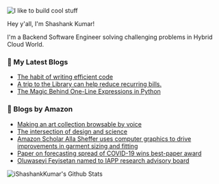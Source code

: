 ![I like to build cool stuff](https://res.cloudinary.com/dt8g3rhcy/image/upload/v1595929574/i_like_to_build_cool_shit._1_nzbwjh.png)

Hey y'all, I'm Shashank Kumar! 

I'm a Backend Software Engineer solving challenging problems in Hybrid Cloud World.

### 📕 My Latest Blogs
<!-- BLOG-POST-LIST:START -->
- [The habit of writing efficient code](https://medium.com/@ishashankkumar/the-habit-of-writing-efficient-code-153b05f04269?source=rss-d24dda280d5f------2)
- [A trip to the Library can help reduce recurring bills.](https://medium.com/swlh/a-trip-to-the-library-can-help-reduce-recurring-bills-23bca495cdf5?source=rss-d24dda280d5f------2)
- [The Magic Behind One-Line Expressions in Python](https://medium.com/swlh/the-magic-behind-one-line-expressions-in-python-816c10180c5c?source=rss-d24dda280d5f------2)
<!-- BLOG-POST-LIST:END -->

### 📕 Blogs by Amazon
<!-- AMAZON-BLOG-POST-LIST:START -->
- [Making an art collection browsable by voice](https://www.amazon.science/latest-news/art-institute-of-chicago-alexa-conversations-art-museum-skill)
- [The intersection of design and science](https://www.amazon.science/latest-news/echo-show-10-the-intersection-of-design-and-science)
- [Amazon Scholar Alla Sheffer uses computer graphics to drive improvements in garment sizing and fitting](https://www.amazon.science/working-at-amazon/amazon-scholar-alla-sheffer-uses-computer-graphics-to-drive-improvements-in-garment-sizing-and-fitting)
- [Paper on forecasting spread of COVID-19 wins best-paper award](https://www.amazon.science/blog/paper-on-forecasting-spread-of-covid-19-wins-best-paper-award)
- [Oluwaseyi Feyisetan named to IAPP research advisory board](https://www.amazon.science/latest-news/oluwaseyi-feyisetan-named-to-iapp-research-advisory-board)
<!-- AMAZON-BLOG-POST-LIST:END -->



<img align="center" alt="iShashankKumar's Github Stats" src="https://github-readme-stats.vercel.app/api?username=ishashankkumar&show_icons=true&hide_border=true" />
